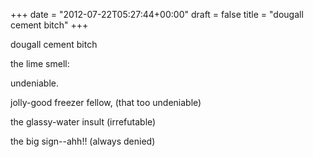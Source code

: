 +++
date = "2012-07-22T05:27:44+00:00"
draft = false
title = "dougall cement bitch"
+++
<p>dougall cement bitch</p>&#13;
<p>the lime smell:</p>&#13;
<p>undeniable.</p>&#13;
<p>jolly-good freezer fellow, (that too undeniable)</p>&#13;
<p>the glassy-water insult (irrefutable)</p>&#13;
<p>the big sign--ahh!! (always denied)</p> 
